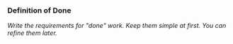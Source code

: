 ### Definition of Done

_Write the requirements for "done" work. Keep them simple at first. You can refine them later._
